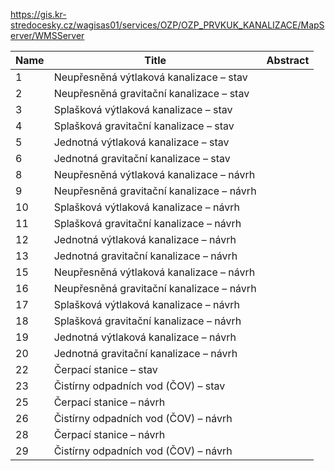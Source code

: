 https://gis.kr-stredocesky.cz/wagisas01/services/OZP/OZP_PRVKUK_KANALIZACE/MapServer/WMSServer

|Name|Title|Abstract|
|--|--|--|
|1|Neupřesněná výtlaková kanalizace – stav||
|2|Neupřesněná gravitační kanalizace – stav||
|3|Splašková výtlaková kanalizace – stav||
|4|Splašková gravitační kanalizace – stav||
|5|Jednotná výtlaková kanalizace – stav||
|6|Jednotná gravitační kanalizace – stav||
|8|Neupřesněná výtlaková kanalizace – návrh||
|9|Neupřesněná gravitační kanalizace – návrh||
|10|Splašková výtlaková kanalizace – návrh||
|11|Splašková gravitační kanalizace – návrh||
|12|Jednotná výtlaková kanalizace – návrh||
|13|Jednotná gravitační kanalizace – návrh||
|15|Neupřesněná výtlaková kanalizace – návrh||
|16|Neupřesněná gravitační kanalizace – návrh||
|17|Splašková výtlaková kanalizace – návrh||
|18|Splašková gravitační kanalizace – návrh||
|19|Jednotná výtlaková kanalizace – návrh||
|20|Jednotná gravitační kanalizace – návrh||
|22|Čerpací stanice – stav||
|23|Čistírny odpadních vod (ČOV) – stav||
|25|Čerpací stanice – návrh||
|26|Čistírny odpadních vod (ČOV) – návrh||
|28|Čerpací stanice – návrh||
|29|Čistírny odpadních vod (ČOV) – návrh||
